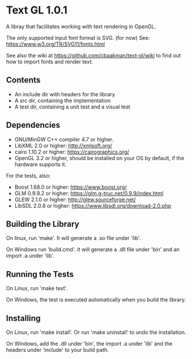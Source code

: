 # Text GL 1.0.1
A libray that facilitates working with text rendering in OpenGL.

The only supported input font format is SVG. (for now)
See: https://www.w3.org/TR/SVG11/fonts.html

See also the wiki at https://github.com/cbaakman/text-gl/wiki to find out how to import fonts and render text.

## Contents
* An include dir with headers for the library
* A src dir, containing the implementation
* A test dir, containing a unit test and a visual test

## Dependencies
* GNU/MinGW C++ compiler 4.7 or higher.
* LibXML 2.0 or higher: http://xmlsoft.org/
* cairo 1.10.2 or higher: https://cairographics.org/
* OpenGL 3.2 or higher, should be installed on your OS by default, if the hardware supports it.

For the tests, also:
* Boost 1.68.0 or higher: https://www.boost.org/
* GLM 0.9.9.2 or higher: https://glm.g-truc.net/0.9.9/index.html
* GLEW 2.1.0 or higher: http://glew.sourceforge.net/
* LibSDL 2.0.8 or higher: https://www.libsdl.org/download-2.0.php

## Building the Library
On linux, run 'make'. It will generate a .so file under 'lib'.

On Windows run 'build.cmd'. It will generate a .dll file under 'bin' and an import .a under 'lib'.

## Running the Tests
On Linux, run 'make test'.

On Windows, the test is executed automatically when you build the library.

## Installing
On Linux, run 'make install'. Or run 'make uninstall' to undo the installation.

On Windows, add the .dll under 'bin', the import .a under 'lib' and the headers under 'include' to your build path.
